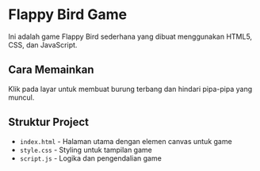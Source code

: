 # Flappy Bird Game

Ini adalah game Flappy Bird sederhana yang dibuat menggunakan HTML5, CSS, dan JavaScript.

## Cara Memainkan

Klik pada layar untuk membuat burung terbang dan hindari pipa-pipa yang muncul.

## Struktur Project
- `index.html` - Halaman utama dengan elemen canvas untuk game
- `style.css` - Styling untuk tampilan game
- `script.js` - Logika dan pengendalian game
